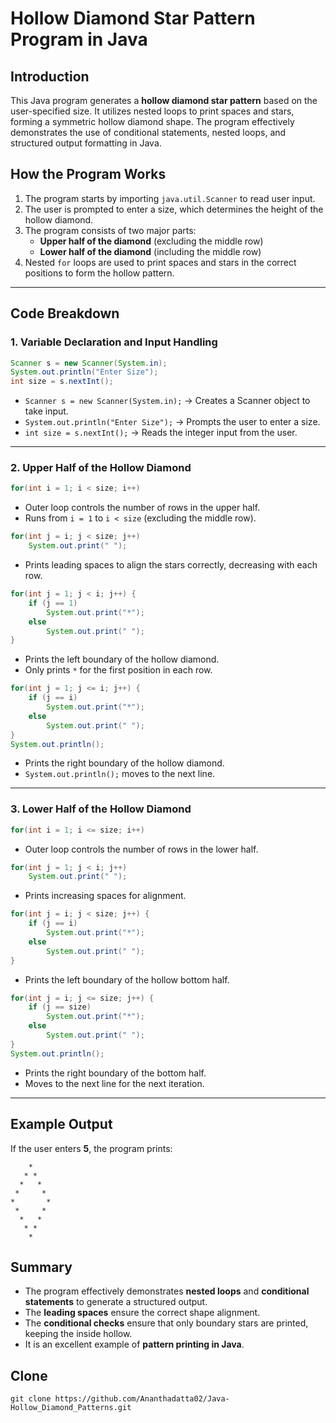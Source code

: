 
# Hollow Diamond Star Pattern Program in Java

## Introduction
This Java program generates a **hollow diamond star pattern** based on the user-specified size. It utilizes nested loops to print spaces and stars, forming a symmetric hollow diamond shape. The program effectively demonstrates the use of conditional statements, nested loops, and structured output formatting in Java.

## How the Program Works

1. The program starts by importing `java.util.Scanner` to read user input.
2. The user is prompted to enter a size, which determines the height of the hollow diamond.
3. The program consists of two major parts:
   - **Upper half of the diamond** (excluding the middle row)
   - **Lower half of the diamond** (including the middle row)
4. Nested `for` loops are used to print spaces and stars in the correct positions to form the hollow pattern.

---

## Code Breakdown

### 1. **Variable Declaration and Input Handling**
```java
Scanner s = new Scanner(System.in);
System.out.println("Enter Size");
int size = s.nextInt();
```
- `Scanner s = new Scanner(System.in);` → Creates a Scanner object to take input.
- `System.out.println("Enter Size");` → Prompts the user to enter a size.
- `int size = s.nextInt();` → Reads the integer input from the user.

---

### 2. **Upper Half of the Hollow Diamond**
```java
for(int i = 1; i < size; i++)
```
- Outer loop controls the number of rows in the upper half.
- Runs from `i = 1` to `i < size` (excluding the middle row).

```java
for(int j = i; j < size; j++)
    System.out.print(" ");
```
- Prints leading spaces to align the stars correctly, decreasing with each row.

```java
for(int j = 1; j < i; j++) {
    if (j == 1)
        System.out.print("*");
    else
        System.out.print(" ");
}
```
- Prints the left boundary of the hollow diamond.
- Only prints `*` for the first position in each row.

```java
for(int j = 1; j <= i; j++) {
    if (j == i)
        System.out.print("*");
    else
        System.out.print(" ");
}
System.out.println();
```
- Prints the right boundary of the hollow diamond.
- `System.out.println();` moves to the next line.

---

### 3. **Lower Half of the Hollow Diamond**
```java
for(int i = 1; i <= size; i++)
```
- Outer loop controls the number of rows in the lower half.

```java
for(int j = 1; j < i; j++)
    System.out.print(" ");
```
- Prints increasing spaces for alignment.

```java
for(int j = i; j < size; j++) {
    if (j == i)
        System.out.print("*");
    else
        System.out.print(" ");
}
```
- Prints the left boundary of the hollow bottom half.

```java
for(int j = i; j <= size; j++) {
    if (j == size)
        System.out.print("*");
    else
        System.out.print(" ");
}
System.out.println();
```
- Prints the right boundary of the bottom half.
- Moves to the next line for the next iteration.

---

## Example Output
If the user enters **5**, the program prints:
```
    *
   * *
  *   *
 *     *
*       *
 *     *
  *   *
   * *
    *
```

## Summary
- The program effectively demonstrates **nested loops** and **conditional statements** to generate a structured output.
- The **leading spaces** ensure the correct shape alignment.
- The **conditional checks** ensure that only boundary stars are printed, keeping the inside hollow.
- It is an excellent example of **pattern printing in Java**.

## Clone
```
git clone https://github.com/Ananthadatta02/Java-Hollow_Diamond_Patterns.git
```
